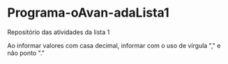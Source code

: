 # Programa-oAvan-adaLista1
Repositório das atividades da lista 1

Ao informar valores com casa decimal, informar com o uso de vírgula "," e não ponto "."
